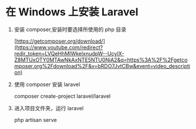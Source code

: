 # 在 Windows 上安装 Laravel

1. 安装 composer,安装时要选择所使用的 php 目录

   [https://getcomposer.org/download/](https://www.youtube.com/redirect?redir_token=LVQeHhMIWkelxnudpW--UcyIX-Z8MTUxOTY0MTAwNkAxNTE5NTU0NjA2&q=https%3A%2F%2Fgetcomposer.org%2Fdownload%2F&v=bRDO7JvtCBw&event=video_description)

2. 使用 composer 安装 laravel

   composer create-project laravel/laravel <folder>

3. 进入项目文件夹，运行 laravel

   php artisan serve

